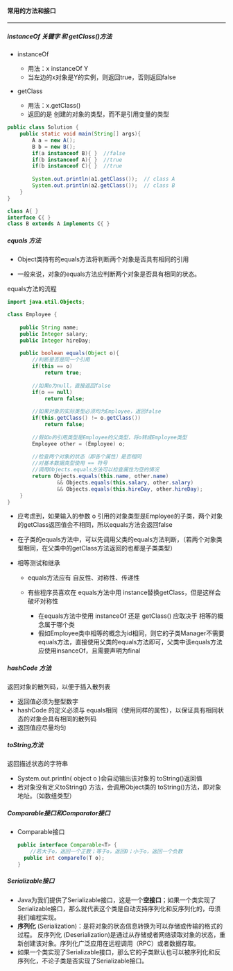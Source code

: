 #### 常用的方法和接口

***



##### instanceOf 关键字 和 getClass()方法

* instanceOf

  * 用法：x instanceOf Y
  * 当左边的x对象是Y的实例，则返回true，否则返回false

* getClass

  * 用法：x.getClass()
  * 返回的是 创建的对象的类型，而不是引用变量的类型

  

```java
public class Solution {
    public static void main(String[] args){
        A a = new A();
        B b = new B();
        if(a instanceof B){ }  //false
        if(b instanceof A){ }  //true
        if(b instanceof C){ }  //true
        
        System.out.println(a1.getClass());  // class A
        System.out.println(a2.getClass());  // class B
    }
}

class A{ }
interface C{ }
class B extends A implements C{ }
```



##### equals 方法

* Object类持有的equals方法将判断两个对象是否具有相同的引用

* 一般来说，对象的equals方法应判断两个对象是否具有相同的状态。

equals方法的流程

```java
import java.util.Objects;

class Employee {
    
    public String name;
    public Integer salary;
    public Integer hireDay;
    
    public boolean equals(Object o){
        //判断是否是同一个引用
        if(this == o)
            return true;
        
        //如果o为null，直接返回false
        if(o == null)
            return false;
        
        //如果对象的实际类型必须均为Employee，返回false
        if(this.getClass() != o.getClass())
            return false;
        
        //假如o的引用类型是Employee的父类型，将o转成Employee类型
        Employee other = (Employee) o;
        
        //检查两个对象的状态（即各个属性）是否相同
        //对基本数据类型使用 == 符号
        //调用Objects.equals方法可以检查属性为空的情况
        return Objects.equals(this.name, other.name)
                && Objects.equals(this.salary, other.salary)
                && Objects.equals(this.hireDay, other.hireDay);  
    }
}
```

* 应考虑到，如果输入的参数 o 引用的对象类型是Employee的子类，两个对象的getClass返回值会不相同，所以equals方法会返回false

* 在子类的equals方法中，可以先调用父类的equals方法判断，（若两个对象类型相同，在父类中的getClass方法返回的也都是子类类型）

* 相等测试和继承

  * equals方法应有 自反性、对称性、传递性

  * 有些程序员喜欢在 equals方法中用 instance替换getClass，但是这样会破坏对称性

    * 在equals方法中使用 instanceOf 还是 getClass() 应取决于 相等的概念属于哪个类
    * 假如Employee类中相等的概念为id相同，则它的子类Manager不需要equals方法，直接使用父类的equals方法即可，父类中该equals方法应使用insanceOf，且需要声明为final

    



##### hashCode 方法

返回对象的散列码，以便于插入散列表

* 返回值必须为整型数字
* hashCode 的定义必须与 equals相同（使用同样的属性），以保证具有相同状态的对象会具有相同的散列码
* 返回值应尽量均匀



##### toString方法

返回描述状态的字符串

* System.out.println( object o )会自动输出该对象的 toString()返回值
* 若对象没有定义toString() 方法，会调用Object类的 toString()方法，即对象地址。（如数组类型）



##### Comparable接口和Comparator接口

* Comparable接口

  ```Java
  public interface Comparable<T> {
      //若大于o，返回一个正数；等于o，返回0；小于o，返回一个负数
  	public int compareTo(T o);   
  }
  ```

  



##### Serializable接口

* Java为我们提供了Serializable接口，这是一个**空接口**；如果一个类实现了Serializable接口，那么就代表这个类是自动支持序列化和反序列化的，毋须我们编程实现。
* **序列化** (Serialization)：是将对象的状态信息转换为可以存储或传输的格式的过程。 反序列化 (Deserialization)是通过从存储或者网络读取对象的状态，重新创建该对象。序列化广泛应用在远程调用（RPC）或者数据存取。
* 如果一个类实现了Serializable接口，那么它的子类默认也可以被序列化和反序列化，不论子类是否实现了Serializable接口。